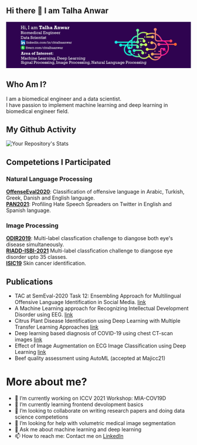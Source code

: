 ## Hi there 👋 I am Talha Anwar

<img src="https://raw.githubusercontent.com/talhaanwarch/talhaanwarch/main/gitcover.png" alt="Talha Anwar Github Profile ">

## Who Am I?
I am a biomedical engineer and a data scientist.  
I have passion to implement machine learning and deep learning in biomedical engineer field.  

## My Github Activity
![Your Repository's Stats](https://github-readme-stats.vercel.app/api?username=talhaanwarch&show_icons=true)



## Competetions I Participated 
### Natural Language Processing
**[OffenseEval2020](https://github.com/talhaanwarch/OffenseEval2020)**: Classification of offensive language in Arabic, Turkish, Greek, Danish and English language.  
**[PAN2021](https://github.com/talhaanwarch/Profiling-Hate-Speech-Spreaders-on-Twitter)**: Profiling Hate Speech Spreaders on Twitter in English and Spanish language.  

### Image Processing
**[ODIR2019](https://github.com/talhaanwarch/ODIR2019)**: Multi-label classfication challenge to diangose both eye's disease simultaneously.  
**[RIADD-ISBI-2021](https://github.com/talhaanwarch/RIADD-ISBI-2021)** Multi-label classfication challenge to diangose eye disorder upto 35 classes.  
**[ISIC19](https://github.com/talhaanwarch/ISIC2K19)** Skin cancer identification. 


## Publications
* TAC at SemEval-2020 Task 12: Ensembling Approach for Multilingual Offensive Language Identification in Social Media. [link](https://www.aclweb.org/anthology/2020.semeval-1.289/)
* A Machine Learning approach for Recognizing Intellectual Development Disorder using EEG. [link](https://ieeexplore.ieee.org/abstract/document/9244283)
* Citrus Plant Disease Identification using Deep Learning with Multiple Transfer Learning Approaches [link](https://www.hpej.net/journals/index.php/pakjet/article/view/439)
* Deep learning based diagnosis of COVID-19 using chest CT-scan images [link](https://ieeexplore.ieee.org/document/9318212)
* Effect of Image Augmentation on ECG Image Classification using Deep Learning [link](https://ieeexplore.ieee.org/document/9445258)
* Beef quality assessment using AutoML (accepted at Majicc21)

# More about me?

- 🔭 I’m currently working on ICCV 2021 Workshop: MIA-COV19D
- 🌱 I’m currently learning frontend devolopment basics
- 👯 I’m looking to collaborate on writing research papers and doing data science competetions
- 🤔 I’m looking for help with volumetric medical image segmentation
- 💬 Ask me about machine learning and deep learning
- 📫 How to reach me: Contact me on [LinkedIn](https://www.linkedin.com/in/chtalhaanwar)

